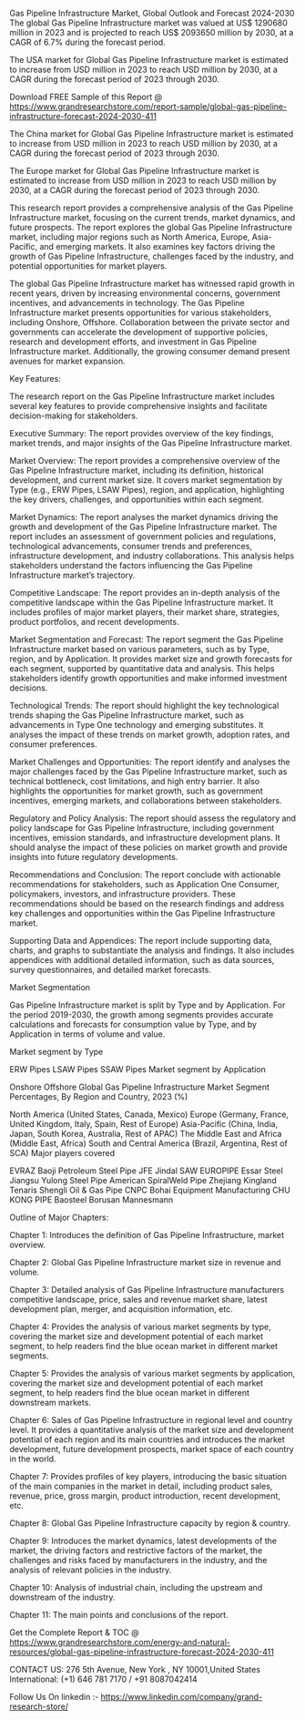 Gas Pipeline Infrastructure Market, Global Outlook and Forecast 2024-2030
The global Gas Pipeline Infrastructure market was valued at US$ 1290680 million in 2023 and is projected to reach US$ 2093650 million by 2030, at a CAGR of 6.7% during the forecast period.

The USA market for Global Gas Pipeline Infrastructure market is estimated to increase from USD million in 2023 to reach USD million by 2030, at a CAGR during the forecast period of 2023 through 2030.

Download FREE Sample of this Report @ https://www.grandresearchstore.com/report-sample/global-gas-pipeline-infrastructure-forecast-2024-2030-411

The China market for Global Gas Pipeline Infrastructure market is estimated to increase from USD million in 2023 to reach USD million by 2030, at a CAGR during the forecast period of 2023 through 2030.

The Europe market for Global Gas Pipeline Infrastructure market is estimated to increase from USD million in 2023 to reach USD million by 2030, at a CAGR during the forecast period of 2023 through 2030.

This research report provides a comprehensive analysis of the Gas Pipeline Infrastructure market, focusing on the current trends, market dynamics, and future prospects. The report explores the global Gas Pipeline Infrastructure market, including major regions such as North America, Europe, Asia-Pacific, and emerging markets. It also examines key factors driving the growth of Gas Pipeline Infrastructure, challenges faced by the industry, and potential opportunities for market players.

The global Gas Pipeline Infrastructure market has witnessed rapid growth in recent years, driven by increasing environmental concerns, government incentives, and advancements in technology. The Gas Pipeline Infrastructure market presents opportunities for various stakeholders, including Onshore, Offshore. Collaboration between the private sector and governments can accelerate the development of supportive policies, research and development efforts, and investment in Gas Pipeline Infrastructure market. Additionally, the growing consumer demand present avenues for market expansion.

Key Features:

The research report on the Gas Pipeline Infrastructure market includes several key features to provide comprehensive insights and facilitate decision-making for stakeholders.

Executive Summary: The report provides overview of the key findings, market trends, and major insights of the Gas Pipeline Infrastructure market.

Market Overview: The report provides a comprehensive overview of the Gas Pipeline Infrastructure market, including its definition, historical development, and current market size. It covers market segmentation by Type (e.g., ERW Pipes, LSAW Pipes), region, and application, highlighting the key drivers, challenges, and opportunities within each segment.

Market Dynamics: The report analyses the market dynamics driving the growth and development of the Gas Pipeline Infrastructure market. The report includes an assessment of government policies and regulations, technological advancements, consumer trends and preferences, infrastructure development, and industry collaborations. This analysis helps stakeholders understand the factors influencing the Gas Pipeline Infrastructure market’s trajectory.

Competitive Landscape: The report provides an in-depth analysis of the competitive landscape within the Gas Pipeline Infrastructure market. It includes profiles of major market players, their market share, strategies, product portfolios, and recent developments.

Market Segmentation and Forecast: The report segment the Gas Pipeline Infrastructure market based on various parameters, such as by Type, region, and by Application. It provides market size and growth forecasts for each segment, supported by quantitative data and analysis. This helps stakeholders identify growth opportunities and make informed investment decisions.

Technological Trends: The report should highlight the key technological trends shaping the Gas Pipeline Infrastructure market, such as advancements in Type One technology and emerging substitutes. It analyses the impact of these trends on market growth, adoption rates, and consumer preferences.

Market Challenges and Opportunities: The report identify and analyses the major challenges faced by the Gas Pipeline Infrastructure market, such as technical bottleneck, cost limitations, and high entry barrier. It also highlights the opportunities for market growth, such as government incentives, emerging markets, and collaborations between stakeholders.

Regulatory and Policy Analysis: The report should assess the regulatory and policy landscape for Gas Pipeline Infrastructure, including government incentives, emission standards, and infrastructure development plans. It should analyse the impact of these policies on market growth and provide insights into future regulatory developments.

Recommendations and Conclusion: The report conclude with actionable recommendations for stakeholders, such as Application One Consumer, policymakers, investors, and infrastructure providers. These recommendations should be based on the research findings and address key challenges and opportunities within the Gas Pipeline Infrastructure market.

Supporting Data and Appendices: The report include supporting data, charts, and graphs to substantiate the analysis and findings. It also includes appendices with additional detailed information, such as data sources, survey questionnaires, and detailed market forecasts.

Market Segmentation

Gas Pipeline Infrastructure market is split by Type and by Application. For the period 2019-2030, the growth among segments provides accurate calculations and forecasts for consumption value by Type, and by Application in terms of volume and value.

Market segment by Type

ERW Pipes
LSAW Pipes
SSAW Pipes
Market segment by Application

Onshore
Offshore
Global Gas Pipeline Infrastructure Market Segment Percentages, By Region and Country, 2023 (%)

North America (United States, Canada, Mexico)
Europe (Germany, France, United Kingdom, Italy, Spain, Rest of Europe)
Asia-Pacific (China, India, Japan, South Korea, Australia, Rest of APAC)
The Middle East and Africa (Middle East, Africa)
South and Central America (Brazil, Argentina, Rest of SCA)
Major players covered

EVRAZ
Baoji Petroleum Steel Pipe
JFE
Jindal SAW
EUROPIPE
Essar Steel
Jiangsu Yulong Steel Pipe
American SpiralWeld Pipe
Zhejiang Kingland
Tenaris
Shengli Oil & Gas Pipe
CNPC Bohai Equipment Manufacturing
CHU KONG PIPE
Baosteel
Borusan Mannesmann

Outline of Major Chapters:

Chapter 1: Introduces the definition of Gas Pipeline Infrastructure, market overview.

Chapter 2: Global Gas Pipeline Infrastructure market size in revenue and volume.

Chapter 3: Detailed analysis of Gas Pipeline Infrastructure manufacturers competitive landscape, price, sales and revenue market share, latest development plan, merger, and acquisition information, etc.

Chapter 4: Provides the analysis of various market segments by type, covering the market size and development potential of each market segment, to help readers find the blue ocean market in different market segments.

Chapter 5: Provides the analysis of various market segments by application, covering the market size and development potential of each market segment, to help readers find the blue ocean market in different downstream markets.

Chapter 6: Sales of Gas Pipeline Infrastructure in regional level and country level. It provides a quantitative analysis of the market size and development potential of each region and its main countries and introduces the market development, future development prospects, market space of each country in the world.

Chapter 7: Provides profiles of key players, introducing the basic situation of the main companies in the market in detail, including product sales, revenue, price, gross margin, product introduction, recent development, etc.

Chapter 8: Global Gas Pipeline Infrastructure capacity by region & country.

Chapter 9: Introduces the market dynamics, latest developments of the market, the driving factors and restrictive factors of the market, the challenges and risks faced by manufacturers in the industry, and the analysis of relevant policies in the industry.

Chapter 10: Analysis of industrial chain, including the upstream and downstream of the industry.

Chapter 11: The main points and conclusions of the report.

Get the Complete Report & TOC @ https://www.grandresearchstore.com/energy-and-natural-resources/global-gas-pipeline-infrastructure-forecast-2024-2030-411

CONTACT US:
276 5th Avenue, New York , NY 10001,United States
International: (+1) 646 781 7170 / +91 8087042414

Follow Us On linkedin :- https://www.linkedin.com/company/grand-research-store/
